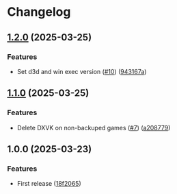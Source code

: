 # Changelog

## [1.2.0](https://github.com/artmakh/dxvk-version-mananger/compare/v1.1.0...v1.2.0) (2025-03-25)


### Features

* Set d3d and win exec version ([#10](https://github.com/artmakh/dxvk-version-mananger/issues/10)) ([943167a](https://github.com/artmakh/dxvk-version-mananger/commit/943167a2276904f7d21b6a216abf9642da52120c))

## [1.1.0](https://github.com/artmakh/dxvk-version-mananger/compare/v1.0.0...v1.1.0) (2025-03-25)


### Features

* Delete DXVK on non-backuped games ([#7](https://github.com/artmakh/dxvk-version-mananger/issues/7)) ([a208779](https://github.com/artmakh/dxvk-version-mananger/commit/a2087792fc9b10931b6400f2674fe27c237fb33f))

## 1.0.0 (2025-03-23)


### Features

* First release ([18f2065](https://github.com/artmakh/dxvk-version-mananger/commit/18f20658c54c57243813f57d8037932aa3d79bb4))
